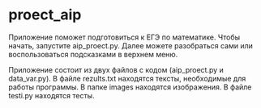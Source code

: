 # proect_aip
Приложение поможет подготовиться к ЕГЭ по математике. Чтобы начать, запустите aip_proect.py. Далее можете разобраться сами или воспользоваться подсказками в верхнем меню.

Приложение состоит из двух файлов с кодом (aip_proect.py и data_var.py). В файле rezults.txt находятся тексты, необходимые для работы программы. В папке images находятся изображения. В файле testi.py находятся тесты.
